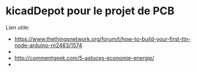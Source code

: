 # kicadDepot pour le projet de PCB

Lien utile: 
- https://www.thethingsnetwork.org/forum/t/how-to-build-your-first-ttn-node-arduino-rn2483/1574 
- 
- http://commentgeek.com/5-astuces-economie-energie/
- 
